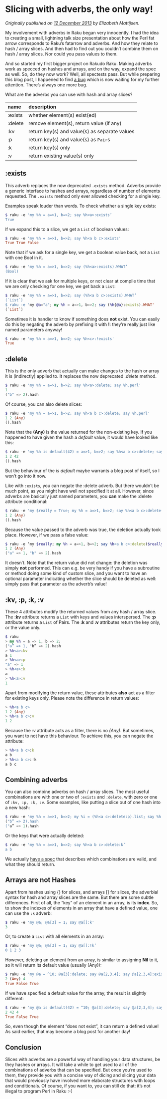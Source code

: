 # Slicing with adverbs, the only way!
    
*Originally published on [12 December 2013](https://perl6advent.wordpress.com/2013/12/12/day-12-slicing-with-adverbs-the-only-way/) by Elizabeth Mattijsen.*

My involvement with adverbs in Raku began very innocently. I had the idea to creating a small, lightning talk size presentation about how the Perl fat arrow corresponds to Raku’s fatarrow and adverbs. And how they relate to hash / array slices. And then had to find out you couldn’t combine them on hash / array slices. Nor could you pass values to them.

And so started my first bigger project on Rakudo Raku. Making adverbs work as specced on hashes and arrays, and on the way, expand the spec as well. So, do they now work? Well, all spectests pass. But while preparing this blog post, I happened to find [a bug](https://github.com/Raku/old-issue-tracker/issues/3290) which is now waiting for my further attention. There’s always one more bug.

What are the adverbs you can use with hash and array slices?

| name    | description                                   |
| :------ | :-------------------------------------------- |
| :exists | whether element(s) exist(ed)                  |
| :delete | remove element(s), return value (if any)      |
| :kv     | return key(s) and value(s) as separate values |
| :p      | return key(s) and value(s) as `Pair`s         |
| :k      | return key(s) only                            |
| :v      | return existing value(s) only                 |

## :exists

This adverb replaces the now deprecated `.exists` method.  Adverbs provide a generic interface to hashes and arrays, regardless of number of elements requested.  The `.exists` method only ever allowed checking for a single key.

Examples speak louder than words.  To check whether a single key exists:

```` raku
$ raku -e 'my %h = a=>1, b=>2; say %h<a>:exists’
True
````

If we expand this to a slice, we get a `List` of boolean values:

```` raku
$ raku -e 'my %h = a=>1, b=>2; say %h<a b c>:exists'
True True False
````

Note that if we ask for a single key, we get a boolean value back, not a `List` with one Bool in it.

```` raku
$ raku -e 'my %h = a=>1, b=>2; say (%h<a>:exists).WHAT’
(Bool)
````

If it is clear that we ask for multiple keys, or not clear at compile time that we are only checking for one key, we get back a `List`:

```` raku
$ raku -e 'my %h = a=>1, b=>2; say (%h<a b c>:exists).WHAT’
(`List`)
$ raku -e 'my @a="a"; my %h = a=>1, b=>2; say (%h{@a}:exists).WHAT'
(`List`)
````

Sometimes it is handier to know if something does **not** exist.  You can easily do this by negating the adverb by prefixing it with **!**: they’re really just like named parameters anyway!

```` raku
$ raku -e 'my %h = a=>1, b=>2; say %h<c>:!exists'
True
````

## :delete

This is the only adverb that actually can make changes to the hash or array it is (indirectly) applied to.  It replaces the now deprecated *.delete* method.

```` raku
$ raku -e 'my %h = a=>1, b=>2; say %h<a>:delete; say %h.perl'
1
("b" => 2).hash
````

Of course, you can also delete slices:

```` raku
$ raku -e 'my %h = a=>1, b=>2; say %h<a b c>:delete; say %h.perl'
1 2 (Any)
().hash
````

Note that the **(Any)** is the value returned for the non-existing key.  If you happened to have given the hash a *default* value, it would have looked like this:

```` raku
$ raku -e 'my %h is default(42) = a=>1, b=>2; say %h<a b c>:delete; say %h.perl'
1 2 42
().hash
````

But the behaviour of the *is default* maybe warrants a blog post of itself, so I won’t go into it now.

Like with `:exists`, you can negate the :delete adverb.  But there wouldn’t be much point, as you might have well not specified it at all.  However, since adverbs are basically just named parameters, you **can** make the :delete attribute conditional:

```` raku
$ raku -e 'my $really = True; my %h = a=>1, b=>2; say %h<a b c>:delete($really); say %h.perl'
1 2 (Any)
().hash
````

Because the value passed to the adverb was true, the deletion actually took place.  However, if we pass a false value:

```` raku
$ raku -e ‘my $really; my %h = a=>1, b=>2; say %h<a b c>:delete($really); say %h.perl'
1 2 (Any)
("a" => 1, "b" => 2).hash
````

It doesn’t.  Note that the return value did not change: the deletion was simply **not** performed.  This can e.g. be very handy if you have a subroutine or method doing some kind of custom slice, and you want to have an optional parameter indicating whether the slice should be deleted as well: simply pass that parameter as the adverb’s value!

## :kv, :p, :k, :v

These 4 attributes modify the returned values from any hash / array slice.  The **:kv** attribute returns a `List` with keys and values interspersed.  The **:p** attribute returns a `List` of Pairs.  The **:k** and **:v** attributes return the key only, or the value only.

```` raku
$ raku
> my %h = a => 1, b => 2;
("a” => 1, "b” => 2).hash
> %h<a>:kv
a 1
> %h<a>:p
"a" => 1
> %h<a>:k
a
> %h<a>:v
1
````

Apart from modifying the return value, these attributes **also** act as a filter for existing keys only.  Please note the difference in return values:

```` raku
> %h<a b c>
1 2 (Any)
> %h<a b c>:v
1 2
````

Because the *:v* attribute acts as a filter, there is no *(Any)*.  But sometimes, you want to not have this behaviour.  To achieve this, you can negate the attribute:

```` raku
> %h<a b c>:k
a b
> %h<a b c>:!k
a b c
````

## Combining adverbs

You can also combine adverbs on hash / array slices.  The most useful combinations are with one or two of `:exists` and `:delete`, with zero or one of `:kv, :p, :k, :v`.  Some examples, like putting a slice out of one hash into a new hash:

```` raku
$ raku -e 'my %h = a=>1, b=>2; my %i = (%h<a c>:delete:p).list; say %h.perl; say %i.perl'
("b” => 2).hash
("a” => 1).hash
````

Or the keys that were actually deleted:

```` raku
$ raku -e 'my %h = a=>1, b=>2; say %h<a b c>:delete:k’
a b
````

We actually [have a spec](http://design.raku.org/syn/S02.html#Combining_subscript_adverbs) that describes which combinations are valid, and what they should return.

## Arrays are not Hashes

Apart from hashes using {} for slices, and arrays [] for slices, the adverbial syntax for hash and array slices are the same. But there are some subtle differences.  First of all, the “key” of an element in an array, is its **index**.  So, to show the indexes of elements in an array that have a defined value, one can use the `:k` adverb:

```` raku
$ raku -e 'my @a; @a[3] = 1; say @a[]:k'
3
````

Or, to create a `List` with all elements in an array:

```` raku
$ raku -e 'my @a; @a[3] = 1; say @a[]:!k’
0 1 2 3
````

However, deleting an element from an array, is similar to assigning **Nil** to it, so it will return its default value (usually (Any)):

```` raku
$ raku -e 'my @a = ^10; @a[3]:delete; say @a[2,3,4]; say @a[2,3,4]:exists'
2 (Any) 4
True False True
````

If we have specified a default value for the array, the result is slightly different:

```` raku
$ raku -e 'my @a is default(42) = ^10; @a[3]:delete; say @a[2,3,4]; say @a[2,3,4]:exists'
2 42 4
True False True
````

So, even though the element “does not exist”, it can return a defined value!  As said earlier, that may become a blog post for another day!

## Conclusion

Slices with adverbs are a powerful way of handling your data structures, be they hashes or arrays.  It will take a while to get used to all of the combinations of adverbs that can be specified.  But once you’re used to them, they provide you with a concise way of dicing and slicing your data that would previously have involved more elaborate structures with loops and conditionals.  Of course, if you want to, you can still do that: it’s not illegal to program Perl in Raku :-)

